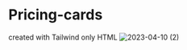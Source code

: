 # Pricing-cards
created with Tailwind
only HTML
![2023-04-10 (2)](https://user-images.githubusercontent.com/124400864/230979219-e1a6e9ae-6d4f-41cf-af00-5c05ce2da983.png)
